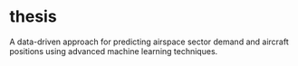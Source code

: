# thesis
A data-driven approach for predicting airspace sector demand and aircraft positions using advanced machine learning techniques.
